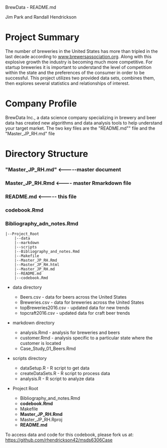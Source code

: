 BrewData - README.md

Jim Park and Randall Hendrickson

# Project Summary

The number of breweries in the United States has more than tripled in the last decade according to www.brewersassociation.org. Along with this explosive growth the industry is becoming much more competitive. For startup breweries it is important to understand the level of competition within the state and the preferences of the consumer in order to be successful. This project utilizes two provided data sets, combines them, then explores several statistics and relationships of interest.

# Company Profile

BrewData Inc., a data science company specializing in brewery and beer data has created new algorithms and data analysis tools to help understand your target market.  The two key files are the "README.md"" file and the "Master_JP_RH.md" file

# Directory Structure

### **"Master_JP_RH.md"** <-----master document
### **Master_JP_RH.Rmd** <---- master Rmarkdown file
### **README.md** <----- this file
### **codebook.Rmd**
### **Bibliography_adn_notes.Rmd**

```
|--Project_Root
    |--data
    |--markdown
    |--scripts
    |--Bibliography_and_notes.Rmd
    |--Makefile
    |--Master_JP_RH.Rmd
    |--Master_JP_RH.html
    |--Master_JP_RH.md
    |--README.md
    |--codebook.Rmd
```

* data directory
    + Beers.csv - data for beers across the United States
    + Breweries.csv - data for breweries across the United States
    + topBreweries2016.csv - updated data for new trends
    + topcraft2016.csv - updated data for craft beer trends

* markdown directory
    + analysis.Rmd - analysis for breweries and beers
    + customer.Rmd - analysis specific to a particular state where the customer is located
    + Case_Study_01_Beers.Rmd

* scripts directory
    + dataSetup.R - R script to get data
    + createDataSets.R - R script to process data
    + analysis.R - R script to analyze data
    
* Project Root
    + Bibliography_and_notes.Rmd
    + **codebook.Rmd**
    + Makefile
    + **Master_JP_RH.Rmd**
    + Master_JP_RH.Rproj
    + **README.md**
    
    

To access data and code for this codebook, please fork us at:
https://github.com/rhendrickson42/msds6306Case
